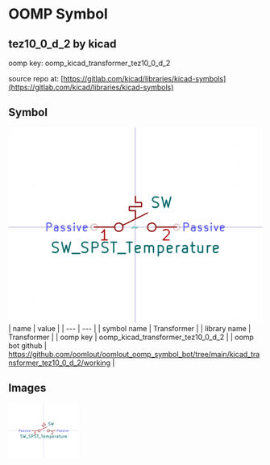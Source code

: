 # OOMP Symbol  
## tez10_0_d_2  by kicad  
  
oomp key: oomp_kicad_transformer_tez10_0_d_2  
  
source repo at: [https://gitlab.com/kicad/libraries/kicad-symbols](https://gitlab.com/kicad/libraries/kicad-symbols)  
## Symbol  
  
[![working.png](working_600.png)](working.png)  
| name | value | 
| --- | --- | 
| symbol name | Transformer | 
| library name | Transformer | 
| oomp key | oomp_kicad_transformer_tez10_0_d_2 | 
| oomp bot github | https://github.com/oomlout/oomlout_oomp_symbol_bot/tree/main/kicad_transformer_tez10_0_d_2/working | 
## Images  
  
[![working.png](working_140.png)](working.png)  
